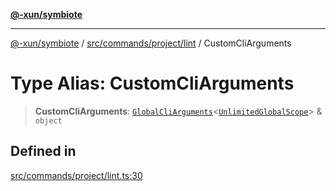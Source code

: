 [**@-xun/symbiote**](../../../../../README.md)

***

[@-xun/symbiote](../../../../../README.md) / [src/commands/project/lint](../README.md) / CustomCliArguments

# Type Alias: CustomCliArguments

> **CustomCliArguments**: [`GlobalCliArguments`](../../../../configure/type-aliases/GlobalCliArguments.md)\<[`UnlimitedGlobalScope`](../../../../configure/enumerations/UnlimitedGlobalScope.md)\> & `object`

## Defined in

[src/commands/project/lint.ts:30](https://github.com/Xunnamius/symbiote/blob/6888363ae81ec0a004cfcb164e5a634c45aca6a9/src/commands/project/lint.ts#L30)
